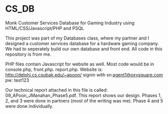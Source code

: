 # CS_DB
Monk Customer Services Database for Gaming Industry using HTML/CSS/Javascript/PHP and PSQL

This project was part of my Databases class, where my partner and I designed a customer services database for a hardware gaming company. We had to seperately build our own database and front end. All code in this repository is from me. 

PHP files contain Javascript for website as well. Most code would be in console.php, front.php. report.php. Website is: http://delphi.cs.csubak.edu/~apoon/ signin with sn:agent1@oxysquare.com pw: test123

Our technical report attached in this file is called: 09_APoon_JManahan_Phase5.pdf. This report shows our design. Phases 1, 2, and 3 were done in partners (most of the writing was me). Phase 4 and 5 were done individually.
